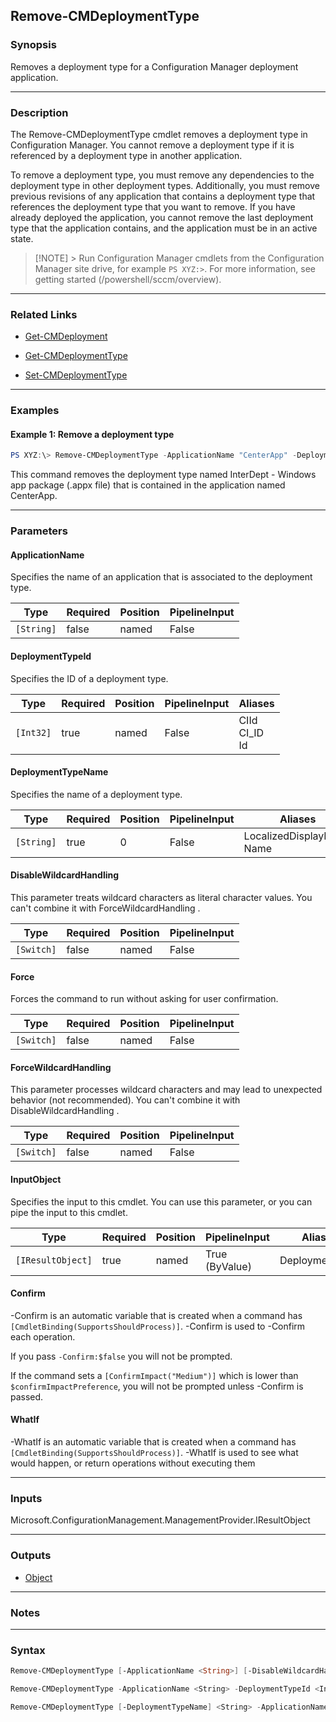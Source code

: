 Remove-CMDeploymentType
-----------------------




### Synopsis
Removes a deployment type for a Configuration Manager deployment application.



---


### Description

The Remove-CMDeploymentType cmdlet removes a deployment type in Configuration Manager. You cannot remove a deployment type if it is referenced by a deployment type in another application.



To remove a deployment type, you must remove any dependencies to the deployment type in other deployment types. Additionally, you must remove previous revisions of any application that contains a deployment type that references the deployment type that you want to remove. If you have already deployed the application, you cannot remove the last deployment type that the application contains, and the application must be in an active state.



> [!NOTE] > Run Configuration Manager cmdlets from the Configuration Manager site drive, for example `PS XYZ:>`. For more information, see getting started (/powershell/sccm/overview).



---


### Related Links
* [Get-CMDeployment](Get-CMDeployment)



* [Get-CMDeploymentType](Get-CMDeploymentType)



* [Set-CMDeploymentType](Set-CMDeploymentType)





---


### Examples
#### Example 1: Remove a deployment type
```PowerShell
PS XYZ:\> Remove-CMDeploymentType -ApplicationName "CenterApp" -DeploymentTypeName "InterDept - Windows app package (.appx file)"
```
This command removes the deployment type named InterDept - Windows app package (.appx file) that is contained in the application named CenterApp.


---


### Parameters
#### **ApplicationName**

Specifies the name of an application that is associated to the deployment type.






|Type      |Required|Position|PipelineInput|
|----------|--------|--------|-------------|
|`[String]`|false   |named   |False        |



#### **DeploymentTypeId**

Specifies the ID of a deployment type.






|Type     |Required|Position|PipelineInput|Aliases              |
|---------|--------|--------|-------------|---------------------|
|`[Int32]`|true    |named   |False        |CIId<br/>CI_ID<br/>Id|



#### **DeploymentTypeName**

Specifies the name of a deployment type.






|Type      |Required|Position|PipelineInput|Aliases                      |
|----------|--------|--------|-------------|-----------------------------|
|`[String]`|true    |0       |False        |LocalizedDisplayName<br/>Name|



#### **DisableWildcardHandling**

This parameter treats wildcard characters as literal character values. You can't combine it with ForceWildcardHandling .






|Type      |Required|Position|PipelineInput|
|----------|--------|--------|-------------|
|`[Switch]`|false   |named   |False        |



#### **Force**

Forces the command to run without asking for user confirmation.






|Type      |Required|Position|PipelineInput|
|----------|--------|--------|-------------|
|`[Switch]`|false   |named   |False        |



#### **ForceWildcardHandling**

This parameter processes wildcard characters and may lead to unexpected behavior (not recommended). You can't combine it with DisableWildcardHandling .






|Type      |Required|Position|PipelineInput|
|----------|--------|--------|-------------|
|`[Switch]`|false   |named   |False        |



#### **InputObject**

Specifies the input to this cmdlet. You can use this parameter, or you can pipe the input to this cmdlet.






|Type             |Required|Position|PipelineInput |Aliases       |
|-----------------|--------|--------|--------------|--------------|
|`[IResultObject]`|true    |named   |True (ByValue)|DeploymentType|



#### **Confirm**
-Confirm is an automatic variable that is created when a command has ```[CmdletBinding(SupportsShouldProcess)]```.
-Confirm is used to -Confirm each operation.

If you pass ```-Confirm:$false``` you will not be prompted.


If the command sets a ```[ConfirmImpact("Medium")]``` which is lower than ```$confirmImpactPreference```, you will not be prompted unless -Confirm is passed.

#### **WhatIf**
-WhatIf is an automatic variable that is created when a command has ```[CmdletBinding(SupportsShouldProcess)]```.
-WhatIf is used to see what would happen, or return operations without executing them


---


### Inputs
Microsoft.ConfigurationManagement.ManagementProvider.IResultObject





---


### Outputs
* [Object](https://learn.microsoft.com/en-us/dotnet/api/System.Object)






---


### Notes




---


### Syntax
```PowerShell
Remove-CMDeploymentType [-ApplicationName <String>] [-DisableWildcardHandling] [-Force] [-ForceWildcardHandling] -InputObject <IResultObject> [-Confirm] [-WhatIf] [<CommonParameters>]
```
```PowerShell
Remove-CMDeploymentType -ApplicationName <String> -DeploymentTypeId <Int32> [-DisableWildcardHandling] [-Force] [-ForceWildcardHandling] [-Confirm] [-WhatIf] [<CommonParameters>]
```
```PowerShell
Remove-CMDeploymentType [-DeploymentTypeName] <String> -ApplicationName <String> [-DisableWildcardHandling] [-Force] [-ForceWildcardHandling] [-Confirm] [-WhatIf] [<CommonParameters>]
```
